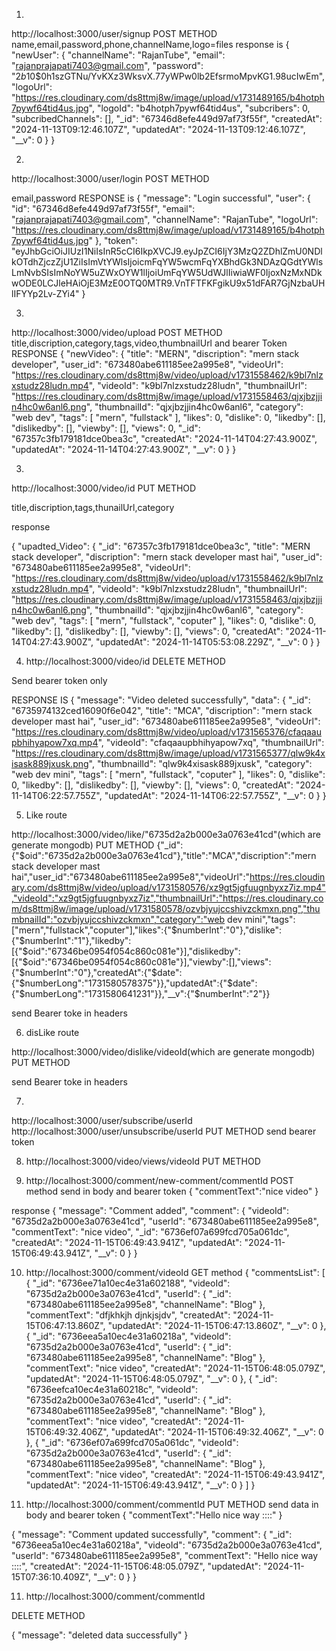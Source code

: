 1.
http://localhost:3000/user/signup 
POST METHOD
name,email,password,phone,channelName,logo=files
response is 
{
    "newUser": {
        "channelName": "RajanTube",
        "email": "rajanprajapati7403@gmail.com",
        "password": "$2b$10$0h1szGTNu/YvKXz3WksvX.77yWPw0lb2EfsrmoMpvKG1.98ucIwEm",
        "logoUrl": "https://res.cloudinary.com/ds8ttmj8w/image/upload/v1731489165/b4hotph7pywf64tid4us.jpg",
        "logoId": "b4hotph7pywf64tid4us",
        "subcribers": 0,
        "subcribedChannels": [],
        "_id": "67346d8efe449d97af73f55f",
        "createdAt": "2024-11-13T09:12:46.107Z",
        "updatedAt": "2024-11-13T09:12:46.107Z",
        "__v": 0
    }
}

2.

http://localhost:3000/user/login
POST METHOD

email,password
RESPONSE is
{
    "message": "Login successful",
    "user": {
        "id": "67346d8efe449d97af73f55f",
        "email": "rajanprajapati7403@gmail.com",
        "channelName": "RajanTube",
        "logoUrl": "https://res.cloudinary.com/ds8ttmj8w/image/upload/v1731489165/b4hotph7pywf64tid4us.jpg"
    },
    "token": "eyJhbGciOiJIUzI1NiIsInR5cCI6IkpXVCJ9.eyJpZCI6IjY3MzQ2ZDhlZmU0NDlkOTdhZjczZjU1ZiIsImVtYWlsIjoicmFqYW5wcmFqYXBhdGk3NDAzQGdtYWlsLmNvbSIsImNoYW5uZWxOYW1lIjoiUmFqYW5UdWJlIiwiaWF0IjoxNzMxNDkwODE0LCJleHAiOjE3MzE0OTQ0MTR9.VnTFTFKFgikU9x51dFAR7GjNzbaUHlIFYYp2Lv-ZYi4"
}

3. 
http://localhost:3000/video/upload
POST METHOD
 title,discription,category,tags,video,thumbnailUrl and bearer Token 
RESPONSE
 {
    "newVideo": {
        "title": "MERN",
        "discription": "mern stack developer",
        "user_id": "673480abe611185ee2a995e8",
        "videoUrl": "https://res.cloudinary.com/ds8ttmj8w/video/upload/v1731558462/k9bl7nlzxstudz28ludn.mp4",
        "videoId": "k9bl7nlzxstudz28ludn",
        "thumbnailUrl": "https://res.cloudinary.com/ds8ttmj8w/image/upload/v1731558463/qjxjbzjjin4hc0w6anl6.png",
        "thumbnailId": "qjxjbzjjin4hc0w6anl6",
        "category": "web dev",
        "tags": [
            "mern",
            "fullstack"
        ],
        "likes": 0,
        "dislike": 0,
        "likedby": [],
        "dislikedby": [],
        "viewby": [],
        "views": 0,
        "_id": "67357c3fb179181dce0bea3c",
        "createdAt": "2024-11-14T04:27:43.900Z",
        "updatedAt": "2024-11-14T04:27:43.900Z",
        "__v": 0
    }
}

3.
 http://localhost:3000/video/id
 PUT METHOD

 title,discription,tags,thunailUrl,category

 response

 {
    "upadted_Video": {
        "_id": "67357c3fb179181dce0bea3c",
        "title": "MERN stack developer",
        "discription": "mern stack developer mast hai",
        "user_id": "673480abe611185ee2a995e8",
        "videoUrl": "https://res.cloudinary.com/ds8ttmj8w/video/upload/v1731558462/k9bl7nlzxstudz28ludn.mp4",
        "videoId": "k9bl7nlzxstudz28ludn",
        "thumbnailUrl": "https://res.cloudinary.com/ds8ttmj8w/image/upload/v1731558463/qjxjbzjjin4hc0w6anl6.png",
        "thumbnailId": "qjxjbzjjin4hc0w6anl6",
        "category": "web dev",
        "tags": [
            "mern",
            "fullstack",
            "coputer"
        ],
        "likes": 0,
        "dislike": 0,
        "likedby": [],
        "dislikedby": [],
        "viewby": [],
        "views": 0,
        "createdAt": "2024-11-14T04:27:43.900Z",
        "updatedAt": "2024-11-14T05:53:08.229Z",
        "__v": 0
    }
}

4. http://localhost:3000/video/id
DELETE METHOD

Send bearer token only

RESPONSE IS 
{
    "message": "Video deleted successfully",
    "data": {
        "_id": "6735974132ced16090f6e042",
        "title": "MCA",
        "discription": "mern stack developer mast hai",
        "user_id": "673480abe611185ee2a995e8",
        "videoUrl": "https://res.cloudinary.com/ds8ttmj8w/video/upload/v1731565376/cfaqaaupbhihyapow7xq.mp4",
        "videoId": "cfaqaaupbhihyapow7xq",
        "thumbnailUrl": "https://res.cloudinary.com/ds8ttmj8w/image/upload/v1731565377/qlw9k4xisask889jxusk.png",
        "thumbnailId": "qlw9k4xisask889jxusk",
        "category": "web dev mini",
        "tags": [
            "mern",
            "fullstack",
            "coputer"
        ],
        "likes": 0,
        "dislike": 0,
        "likedby": [],
        "dislikedby": [],
        "viewby": [],
        "views": 0,
        "createdAt": "2024-11-14T06:22:57.755Z",
        "updatedAt": "2024-11-14T06:22:57.755Z",
        "__v": 0
    }
}


5. Like route

http://localhost:3000/video/like/"6735d2a2b000e3a0763e41cd"(which are generate mongodb)
PUT METHOD
{"_id":{"$oid":"6735d2a2b000e3a0763e41cd"},"title":"MCA","discription":"mern stack developer mast hai","user_id":"673480abe611185ee2a995e8","videoUrl":"https://res.cloudinary.com/ds8ttmj8w/video/upload/v1731580576/xz9gt5jgfuugnbyxz7iz.mp4","videoId":"xz9gt5jgfuugnbyxz7iz","thumbnailUrl":"https://res.cloudinary.com/ds8ttmj8w/image/upload/v1731580578/ozvbjyujccshivzckmxn.png","thumbnailId":"ozvbjyujccshivzckmxn","category":"web dev mini","tags":["mern","fullstack","coputer"],"likes":{"$numberInt":"0"},"dislike":{"$numberInt":"1"},"likedby":[{"$oid":"67346be0954f054c860c081e"}],"dislikedby":[{"$oid":"67346be0954f054c860c081e"}],"viewby":[],"views":{"$numberInt":"0"},"createdAt":{"$date":{"$numberLong":"1731580578375"}},"updatedAt":{"$date":{"$numberLong":"1731580641231"}},"__v":{"$numberInt":"2"}}

send Bearer toke in headers

6. disLike route

http://localhost:3000/video/dislike/videoId(which are generate mongodb)
PUT METHOD

send Bearer toke in headers


7. 
http://localhost:3000/user/subscribe/userId
http://localhost:3000/user/unsubscribe/userId
PUT METHOD
send bearer token

8. http://localhost:3000/video/views/videoId
PUT METHOD

9. http://localhost:3000/comment/new-comment/commentId
POST method
send in body and bearer token
{
    "commentText":"nice video"
}

response 
{
    "message": "Comment added",
    "comment": {
        "videoId": "6735d2a2b000e3a0763e41cd",
        "userId": "673480abe611185ee2a995e8",
        "commentText": "nice video",
        "_id": "6736ef07a699fcd705a061dc",
        "createdAt": "2024-11-15T06:49:43.941Z",
        "updatedAt": "2024-11-15T06:49:43.941Z",
        "__v": 0
    }
}



10. http://localhost:3000/comment/videoId
GET method
{
    "commentsList": [
        {
            "_id": "6736ee71a10ec4e31a602188",
            "videoId": "6735d2a2b000e3a0763e41cd",
            "userId": {
                "_id": "673480abe611185ee2a995e8",
                "channelName": "Blog"
            },
            "commentText": "dfjkhkjh djnkjsjdv",
            "createdAt": "2024-11-15T06:47:13.860Z",
            "updatedAt": "2024-11-15T06:47:13.860Z",
            "__v": 0
        },
        {
            "_id": "6736eea5a10ec4e31a60218a",
            "videoId": "6735d2a2b000e3a0763e41cd",
            "userId": {
                "_id": "673480abe611185ee2a995e8",
                "channelName": "Blog"
            },
            "commentText": "nice video",
            "createdAt": "2024-11-15T06:48:05.079Z",
            "updatedAt": "2024-11-15T06:48:05.079Z",
            "__v": 0
        },
        {
            "_id": "6736eefca10ec4e31a60218c",
            "videoId": "6735d2a2b000e3a0763e41cd",
            "userId": {
                "_id": "673480abe611185ee2a995e8",
                "channelName": "Blog"
            },
            "commentText": "nice video",
            "createdAt": "2024-11-15T06:49:32.406Z",
            "updatedAt": "2024-11-15T06:49:32.406Z",
            "__v": 0
        },
        {
            "_id": "6736ef07a699fcd705a061dc",
            "videoId": "6735d2a2b000e3a0763e41cd",
            "userId": {
                "_id": "673480abe611185ee2a995e8",
                "channelName": "Blog"
            },
            "commentText": "nice video",
            "createdAt": "2024-11-15T06:49:43.941Z",
            "updatedAt": "2024-11-15T06:49:43.941Z",
            "__v": 0
        }
    ]
}


11. http://localhost:3000/comment/commentId
PUT METHOD
send data in body and bearer token
{
    "commentText":"Hello nice way ::::"
}

{
    "message": "Comment updated successfully",
    "comment": {
        "_id": "6736eea5a10ec4e31a60218a",
        "videoId": "6735d2a2b000e3a0763e41cd",
        "userId": "673480abe611185ee2a995e8",
        "commentText": "Hello nice way ::::",
        "createdAt": "2024-11-15T06:48:05.079Z",
        "updatedAt": "2024-11-15T07:36:10.409Z",
        "__v": 0
    }
}


11. http://localhost:3000/comment/commentId

DELETE METHOD

{
    "message": "deleted data successfully"
}